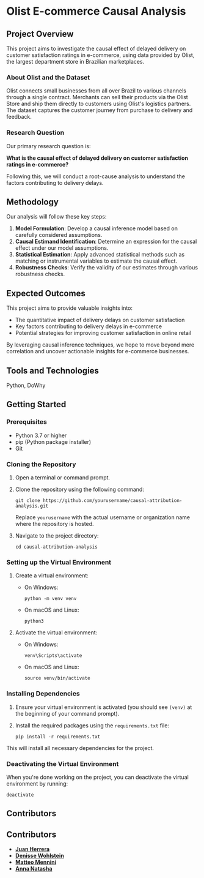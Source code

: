 # Olist E-commerce Causal Analysis

## Project Overview

This project aims to investigate the causal effect of delayed delivery on customer satisfaction ratings in e-commerce, using data provided by Olist, the largest department store in Brazilian marketplaces.

### About Olist and the Dataset

Olist connects small businesses from all over Brazil to various channels through a single contract. Merchants can sell their products via the Olist Store and ship them directly to customers using Olist's logistics partners. The dataset captures the customer journey from purchase to delivery and feedback.

### Research Question

Our primary research question is:

**What is the causal effect of delayed delivery on customer satisfaction ratings in e-commerce?**

Following this, we will conduct a root-cause analysis to understand the factors contributing to delivery delays.

## Methodology

Our analysis will follow these key steps:

1. **Model Formulation**: Develop a causal inference model based on carefully considered assumptions.
2. **Causal Estimand Identification**: Determine an expression for the causal effect under our model assumptions.
3. **Statistical Estimation**: Apply advanced statistical methods such as matching or instrumental variables to estimate the causal effect.
4. **Robustness Checks**: Verify the validity of our estimates through various robustness checks.

## Expected Outcomes

This project aims to provide valuable insights into:
- The quantitative impact of delivery delays on customer satisfaction
- Key factors contributing to delivery delays in e-commerce
- Potential strategies for improving customer satisfaction in online retail

By leveraging causal inference techniques, we hope to move beyond mere correlation and uncover actionable insights for e-commerce businesses.

## Tools and Technologies

Python, DoWhy

## Getting Started

### Prerequisites

- Python 3.7 or higher
- pip (Python package installer)
- Git

### Cloning the Repository

1. Open a terminal or command prompt.

2. Clone the repository using the following command:
   ```
   git clone https://github.com/yourusername/causal-attribution-analysis.git
   ```
   Replace `yourusername` with the actual username or organization name where the repository is hosted.

3. Navigate to the project directory:
   ```
   cd causal-attribution-analysis
   ```

### Setting up the Virtual Environment

1. Create a virtual environment:
   - On Windows:
     ```
     python -m venv venv
     ```
   - On macOS and Linux:
     ```
     python3 
     ```

2. Activate the virtual environment:
   - On Windows:
     ```
     venv\Scripts\activate
     ```
   - On macOS and Linux:
     ```
     source venv/bin/activate
     ```

### Installing Dependencies

1. Ensure your virtual environment is activated (you should see `(venv)` at the beginning of your command prompt).

2. Install the required packages using the `requirements.txt` file:
   ```
   pip install -r requirements.txt
   ```

This will install all necessary dependencies for the project.

### Deactivating the Virtual Environment

When you're done working on the project, you can deactivate the virtual environment by running:
```
deactivate
```

## Contributors

## Contributors

- **[Juan Herrera](https://www.linkedin.com/in/juanherreras/)** 
- **[Denisse Wohlstein](https://www.linkedin.com/in/denissewohlstein/)** 
- **[Matteo Mennini](https://www.linkedin.com/in/matteomennini/)** 
- **[Anna Natasha](https://www.linkedin.com/in/anna-natasha/)** 
